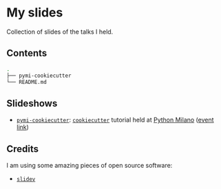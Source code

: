 # My slides

Collection of slides of the talks I held.

## Contents

```bash
.
├── pymi-cookiecutter
└── README.md
```

## Slideshows

* [`pymi-cookiecutter`](./pymi-cookiecutter): [`cookiecutter`](https://www.cookiecutter.io/) tutorial held at [Python Milano](http://milano.python.it/) ([event link](https://www.eventbrite.com/e/double-feature-decoratori-cookiecutter-tickets-433530370007?aff=ebdsoporgprofile))

## Credits

I am using some amazing pieces of open source software:

* [`slidev`](https://github.com/slidevjs/slidev)

